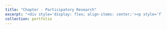 ```yaml
---
title: "Chapter - Participatory Research"
excerpt: "<div style='display: flex; align-items: center;'><p style='flex: 1; margin: 0; padding: 0;'> I was delighted to be invited to contribute to the new edition of this French book by writing a chapter on participatory research in autism. In this chapter, I trace the historical development of participatory research and how it has evolved in the field of autism. I also highlight a French examples, though still too few, and discuss the challenges that remain to be addressed. 1<br/><img src='/images/chapter.jpg'style='max-width: 50%; height: auto; margin-left: 10px;'></div>"
collection: portfolio
---
```


